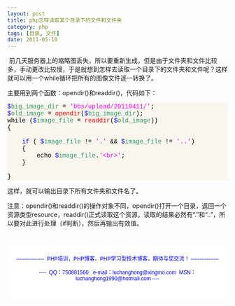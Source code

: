 ```yaml
---
layout: post
title: php怎样读取某个目录下的文件和文件夹
category: php
tags: [目录, 文件]
date: 2011-05-10
---
```

<p>&nbsp;前几天服务器上的缩略图丢失，所以要重新生成，但是由于文件夹和文件比较多，手动更改比较慢，于是就想到怎样去读取一个目录下的文件夹和文件呢？这样就可以用一个while循环把所有的图像文件逐一转换了。</p>
<p>主要用到两个函数：opendir()和readdir()，代码如下：</p>
<div class="source" style="font-family: '[object HTMLOptionElement]', Consolas, 'Lucida Console', 'Courier New'; color: rgb(0, 0, 0); background-color: rgb(249, 247, 237); "><span style="color: rgb(0, 0, 255); ">$</span><span style="color: rgb(0, 0, 0); "><span style="color: rgb(51, 153, 102); ">big_image_dir</span> = <span style="color: rgb(255, 0, 255); ">'bbs/upload/20110411/'</span>;</span><br />
<span style="color: rgb(0, 0, 255); ">$</span><span style="color: rgb(0, 0, 0); "><span style="color: rgb(51, 153, 102); ">old_image</span> = <span style="color: rgb(255, 0, 0); ">opendir</span>(<span style="color: rgb(0, 0, 255); ">$</span><span style="color: rgb(51, 153, 102); ">big_image_dir</span>);</span><br />
<span style="color: rgb(0, 0, 0); ">while (<span style="color: rgb(0, 0, 255); ">$</span><span style="color: rgb(51, 153, 102); ">image_file</span> = <span style="color: rgb(255, 0, 0); ">readdir</span>(<span style="color: rgb(0, 0, 255); ">$</span><span style="color: rgb(0, 0, 0); "><span style="color: rgb(51, 153, 102); ">old_image</span></span>))</span><br />
<span style="color: rgb(0, 0, 0); ">{</span><br />
<br />
<span style="color: rgb(0, 0, 0); ">&nbsp;&nbsp;&nbsp; <span style="color: rgb(0, 0, 255); ">if </span>(&nbsp;<span style="color: rgb(0, 0, 255); ">$</span><span style="color: rgb(51, 153, 102); ">image_file</span>&nbsp;!= <span style="color: rgb(255, 0, 255); ">'.'</span> &amp;&amp;&nbsp;<span style="color: rgb(0, 0, 255); ">$</span><span style="color: rgb(51, 153, 102); ">image_file</span>&nbsp;!= <span style="color: rgb(255, 0, 255); ">'..'</span>)</span><br />
<span style="color: rgb(0, 0, 0); ">&nbsp;&nbsp;&nbsp; {</span><br />
<span style="color: rgb(0, 0, 0); ">&nbsp;&nbsp;&nbsp;&nbsp;&nbsp;&nbsp;&nbsp; echo&nbsp;<span style="color: rgb(0, 0, 255); ">$</span><span style="color: rgb(51, 153, 102); ">image_file</span>.<span style="color: rgb(255, 0, 255); ">'&lt;br&gt;'</span>;</span><br />
<span style="color: rgb(0, 0, 0); ">&nbsp;&nbsp;&nbsp; }</span><br />
&nbsp;<br />
<span style="color: rgb(0, 0, 0); ">}</span></div>
<p>这样，就可以输出目录下所有文件夹和文件名了。</p>
<p>注意：opendir()和readdir()的操作对象不同，opendir()打开一个目录，返回一个资源类型resource，readdir()正式读取这个资源，读取的结果必然有&ldquo;.&rdquo;和&ldquo;..&rdquo;，所以要对此进行处理（if判断），然后再输出有效值。</p>
<p>&nbsp;</p>
<div style="background-color: rgb(255, 255, 255); padding-top: 5px; padding-right: 5px; padding-bottom: 5px; padding-left: 5px; margin-top: 0px; margin-right: 0px; margin-bottom: 0px; margin-left: 0px; font-family: Arial, Verdana, sans-serif; font-size: 12px; ">
<p style="text-align: center;"><span style="color: rgb(0, 0, 255);">----------------&nbsp; PHP培训，PHP博客、PHP学习型技术博客，期待与您交流！ ----------------<br />
<br />
----&nbsp; QQ：750881560&nbsp;&nbsp; e-mail：luchanghong@xingmo.com&nbsp; MSN：luchanghong1990@hotmail.com ----</span></p>
<p style="text-align: center;">&nbsp;</p>
</div>
